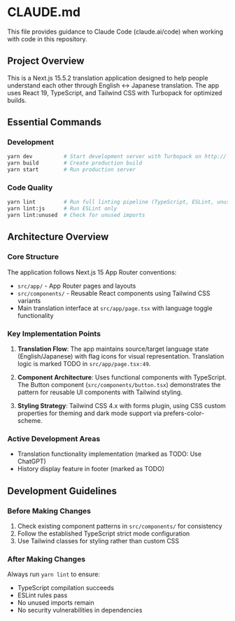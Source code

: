 # CLAUDE.md

This file provides guidance to Claude Code (claude.ai/code) when working with code in this repository.

## Project Overview
This is a Next.js 15.5.2 translation application designed to help people understand each other through English ↔ Japanese translation. The app uses React 19, TypeScript, and Tailwind CSS with Turbopack for optimized builds.

## Essential Commands

### Development
```bash
yarn dev          # Start development server with Turbopack on http://localhost:3000
yarn build        # Create production build
yarn start        # Run production server
```

### Code Quality
```bash
yarn lint         # Run full linting pipeline (TypeScript, ESLint, unused imports, security audit)
yarn lint:js      # Run ESLint only
yarn lint:unused  # Check for unused imports
```

## Architecture Overview

### Core Structure
The application follows Next.js 15 App Router conventions:
- `src/app/` - App Router pages and layouts
- `src/components/` - Reusable React components using Tailwind CSS variants
- Main translation interface at `src/app/page.tsx` with language toggle functionality

### Key Implementation Points
1. **Translation Flow**: The app maintains source/target language state (English/Japanese) with flag icons for visual representation. Translation logic is marked TODO in `src/app/page.tsx:49`.

2. **Component Architecture**: Uses functional components with TypeScript. The Button component (`src/components/button.tsx`) demonstrates the pattern for reusable UI components with Tailwind styling.

3. **Styling Strategy**: Tailwind CSS 4.x with forms plugin, using CSS custom properties for theming and dark mode support via prefers-color-scheme.

### Active Development Areas
- Translation functionality implementation (marked as TODO: Use ChatGPT)
- History display feature in footer (marked as TODO)

## Development Guidelines

### Before Making Changes
1. Check existing component patterns in `src/components/` for consistency
2. Follow the established TypeScript strict mode configuration
3. Use Tailwind classes for styling rather than custom CSS

### After Making Changes
Always run `yarn lint` to ensure:
- TypeScript compilation succeeds
- ESLint rules pass
- No unused imports remain
- No security vulnerabilities in dependencies